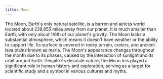 ```yaml
---
title: Moon
---
```

The Moon, Earth's only natural satellite, is a barren and airless world located about 238,855 miles away from our planet. It is much smaller than Earth, with only about 1/6th of our planet's gravity. The Moon lacks a substantial atmosphere, which means it doesn't have weather or the ability to support life. Its surface is covered in rocky terrain, craters, and ancient lava plains known as maria. The Moon's appearance changes throughout the month due to its phases, caused by the interaction of sunlight and its orbit around Earth. Despite its desolate nature, the Moon has played a significant role in human history and exploration, serving as a target for scientific study and a symbol in various cultures and myths.